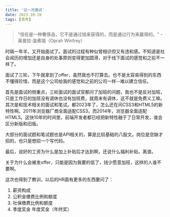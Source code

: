 ```yaml
---
title: '记一次面试'
date: 2023-10-28
tags: [思考]
---
```


> "信任是一种奢侈品，它不是通过钱来获得的，而是通过行为来赢得的。" - 奥普拉·温弗瑞（Oprah Winfrey）

时隔一年半，又开始面试了。面试的过程有种似曾相识但又有违和感。不知道是社会阅历的增加还是自身的处事原则变得更加圆滑，对于线下面试的感觉和之前不一样了。

面试了三轮，下午就拿到了offer，虽然我也不打算去。也不是太容易得到的东西不懂得珍惜，而是这个公司给我的感觉和之前的公司一样--难以建立信任。

首先是面试的侧重点，三轮面试的面试官都问了加班的问题，我也不是反对加班，只是工作日的加班没有调休也没有加班费，就周末有调休，这不就是免费义工嘛。其次是和技术相关的面试和笔试。都2023年了，怎么还在问CSS3和HTML5的新特性啊。2011年浏览器厂商全面适配CSS3，而2014年，浏览器全面适配HTML5。这快10年的时间里，前端开发者都已经把新特性融于了日常开发，谁会区分新版和旧版。

大部分的面试题和笔试题也是API相关的，算是比较基础的八股文。岗位是空缺才招的，也只是想招一个写代码。

最后，说好的工资为什么是加上补贴后才达到啊，还说什么福利补贴，离谱。

关于为什么会被发offer，只能是因为我要的低了，钱少愿意加班，这样的人谁不要啊。

这次也得到了教训，以后的HR面有更多的东西要问了：
1. 薪资构成
2. 公积金缴费比例和额度
3. 社保缴费比例和额度
4. 季度奖金 年度奖金（年终奖）
